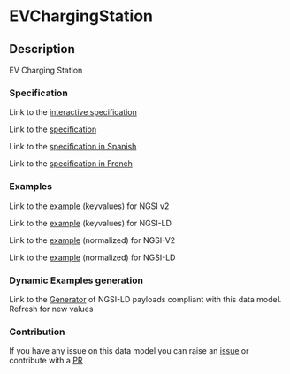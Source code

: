 # EVChargingStation

## Description 

EV Charging Station
### Specification

Link to the [interactive specification](https://swagger.lab.fiware.org/?url=https://smart-data-models.github.io/dataModel.Transportation/EVChargingStation/swagger.yaml)

Link to the [specification](https://smart-data-models.github.io/dataModel.Transportation/EVChargingStation/doc/spec.md)

Link to the [specification in Spanish](https://smart-data-models.github.io/dataModel.Transportation/EVChargingStation/doc/spec_ES.md)

Link to the [specification in French](https://smart-data-models.github.io/dataModel.Transportation/EVChargingStation/doc/spec_FR.md)
### Examples

Link to the [example](https://smart-data-models.github.io/dataModel.Transportation/EVChargingStation/examples/example.json) (keyvalues) for NGSI v2

Link to the [example](https://smart-data-models.github.io/dataModel.Transportation/EVChargingStation/examples/example.jsonld) (keyvalues) for NGSI-LD

Link to the [example](https://smart-data-models.github.io/dataModel.Transportation/EVChargingStation/examples/example-normalized.json) (normalized) for NGSI-V2

Link to the [example](https://smart-data-models.github.io/dataModel.Transportation/EVChargingStation/examples/example-normalized.jsonld) (normalized) for NGSI-LD
### Dynamic Examples generation

Link to the [Generator](https://smartdatamodels.org/extra/ngsi-ld_generator_v0.91.php?schemaUrl=https://raw.githubusercontent.com/smart-data-models/dataModel.Transportation/master/EVChargingStation/schema.json&email=info@smartdatamodels.org) of NGSI-LD payloads compliant with this data model. Refresh for new values
### Contribution

 If you have any issue on this data model you can raise an [issue](https://github.com/smart-data-models/dataModel.Transportation/issues)  or contribute with a [PR](https://github.com/smart-data-models/dataModel.Transportation/pulls)